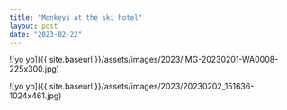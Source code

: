```yaml
---
title: "Monkeys at the ski hotel"
layout: post
date: "2023-02-22"
---
```


![yo yo]({{ site.baseurl }}/assets/images/2023/IMG-20230201-WA0008-225x300.jpg)

![yo yo]({{ site.baseurl }}/assets/images/2023/20230202_151636-1024x461.jpg)

